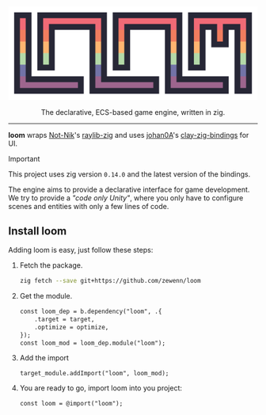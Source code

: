 <div align="center" alt="loom">
    <img src="./resources/loom_logo_1376x512.png" width="600">
    <p>The declarative, ECS-based game engine, written in zig.</p>
</div>

---

**loom** wraps [Not-Nik](https://github.com/Not-Nik)'s [raylib-zig](https://github.com/Not-Nik/raylib-zig) and uses [johan0A](https://github.com/johan0A)'s [clay-zig-bindings](https://github.com/johan0A/clay-zig-bindings) for UI.

> [!important]
> This project uses zig version `0.14.0` and the latest version of the bindings.

The engine aims to provide a declarative interface for game development. We try to provide a _"code only Unity"_, where you only have to configure scenes and entities with only a few lines of code.

## Install loom

Adding loom is easy, just follow these steps:

1. Fetch the package.

   ```sh
   zig fetch --save git+https://github.com/zewenn/loom
   ```

2. Get the module.

   ```zig
   const loom_dep = b.dependency("loom", .{
       .target = target,
       .optimize = optimize,
   });
   const loom_mod = loom_dep.module("loom");
   ```

3. Add the import

   ```zig
   target_module.addImport("loom", loom_mod);
   ```

4. You are ready to go, import loom into you project:
   ```zig
   const loom = @import("loom");
   ```
